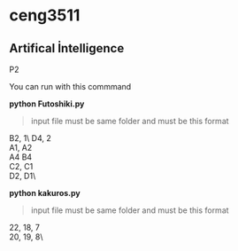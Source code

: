 ﻿
# ceng3511

## Artifical İntelligence

P2

You can run with this commmand

**python Futoshiki.py** 

> input file must be same folder  and must be this format

B2, 1\ 
D4, 2\
A1, A2\
A4 B4\
C2, C1\
D2, D1\


**python  kakuros.py**

> input file must be same folder  and must be this format

22, 18, 7\
20, 19, 8\
